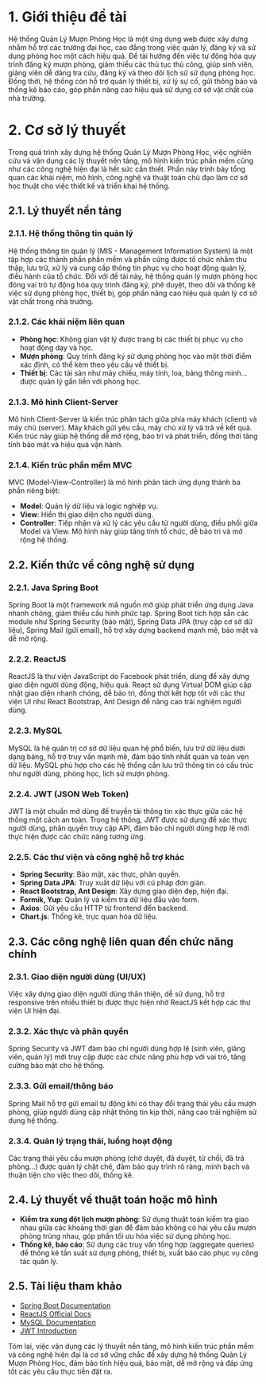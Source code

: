 # 1. Giới thiệu đề tài

Hệ thống Quản Lý Mượn Phòng Học là một ứng dụng web được xây dựng nhằm hỗ trợ các trường đại học, cao đẳng trong việc quản lý, đăng ký và sử dụng phòng học một cách hiệu quả. Đề tài hướng đến việc tự động hóa quy trình đăng ký mượn phòng, giảm thiểu các thủ tục thủ công, giúp sinh viên, giảng viên dễ dàng tra cứu, đăng ký và theo dõi lịch sử sử dụng phòng học. Đồng thời, hệ thống còn hỗ trợ quản lý thiết bị, xử lý sự cố, gửi thông báo và thống kê báo cáo, góp phần nâng cao hiệu quả sử dụng cơ sở vật chất của nhà trường.

# 2. Cơ sở lý thuyết

Trong quá trình xây dựng hệ thống Quản Lý Mượn Phòng Học, việc nghiên cứu và vận dụng các lý thuyết nền tảng, mô hình kiến trúc phần mềm cũng như các công nghệ hiện đại là hết sức cần thiết. Phần này trình bày tổng quan các khái niệm, mô hình, công nghệ và thuật toán chủ đạo làm cơ sở học thuật cho việc thiết kế và triển khai hệ thống.

## 2.1. Lý thuyết nền tảng

### 2.1.1. Hệ thống thông tin quản lý
Hệ thống thông tin quản lý (MIS - Management Information System) là một tập hợp các thành phần phần mềm và phần cứng được tổ chức nhằm thu thập, lưu trữ, xử lý và cung cấp thông tin phục vụ cho hoạt động quản lý, điều hành của tổ chức. Đối với đề tài này, hệ thống quản lý mượn phòng học đóng vai trò tự động hóa quy trình đăng ký, phê duyệt, theo dõi và thống kê việc sử dụng phòng học, thiết bị, góp phần nâng cao hiệu quả quản lý cơ sở vật chất trong nhà trường.

### 2.1.2. Các khái niệm liên quan
- **Phòng học**: Không gian vật lý được trang bị các thiết bị phục vụ cho hoạt động dạy và học.
- **Mượn phòng**: Quy trình đăng ký sử dụng phòng học vào một thời điểm xác định, có thể kèm theo yêu cầu về thiết bị.
- **Thiết bị**: Các tài sản như máy chiếu, máy tính, loa, bảng thông minh... được quản lý gắn liền với phòng học.

### 2.1.3. Mô hình Client-Server
Mô hình Client-Server là kiến trúc phân tách giữa phía máy khách (client) và máy chủ (server). Máy khách gửi yêu cầu, máy chủ xử lý và trả về kết quả. Kiến trúc này giúp hệ thống dễ mở rộng, bảo trì và phát triển, đồng thời tăng tính bảo mật và hiệu quả vận hành.

### 2.1.4. Kiến trúc phần mềm MVC
MVC (Model-View-Controller) là mô hình phân tách ứng dụng thành ba phần riêng biệt:
- **Model**: Quản lý dữ liệu và logic nghiệp vụ.
- **View**: Hiển thị giao diện cho người dùng.
- **Controller**: Tiếp nhận và xử lý các yêu cầu từ người dùng, điều phối giữa Model và View.
Mô hình này giúp tăng tính tổ chức, dễ bảo trì và mở rộng hệ thống.

## 2.2. Kiến thức về công nghệ sử dụng

### 2.2.1. Java Spring Boot
Spring Boot là một framework mã nguồn mở giúp phát triển ứng dụng Java nhanh chóng, giảm thiểu cấu hình phức tạp. Spring Boot tích hợp sẵn các module như Spring Security (bảo mật), Spring Data JPA (truy cập cơ sở dữ liệu), Spring Mail (gửi email), hỗ trợ xây dựng backend mạnh mẽ, bảo mật và dễ mở rộng.

### 2.2.2. ReactJS
ReactJS là thư viện JavaScript do Facebook phát triển, dùng để xây dựng giao diện người dùng động, hiệu quả. React sử dụng Virtual DOM giúp cập nhật giao diện nhanh chóng, dễ bảo trì, đồng thời kết hợp tốt với các thư viện UI như React Bootstrap, Ant Design để nâng cao trải nghiệm người dùng.

### 2.2.3. MySQL
MySQL là hệ quản trị cơ sở dữ liệu quan hệ phổ biến, lưu trữ dữ liệu dưới dạng bảng, hỗ trợ truy vấn mạnh mẽ, đảm bảo tính nhất quán và toàn vẹn dữ liệu. MySQL phù hợp cho các hệ thống cần lưu trữ thông tin có cấu trúc như người dùng, phòng học, lịch sử mượn phòng.

### 2.2.4. JWT (JSON Web Token)
JWT là một chuẩn mở dùng để truyền tải thông tin xác thực giữa các hệ thống một cách an toàn. Trong hệ thống, JWT được sử dụng để xác thực người dùng, phân quyền truy cập API, đảm bảo chỉ người dùng hợp lệ mới thực hiện được các chức năng tương ứng.

### 2.2.5. Các thư viện và công nghệ hỗ trợ khác
- **Spring Security**: Bảo mật, xác thực, phân quyền.
- **Spring Data JPA**: Truy xuất dữ liệu với cú pháp đơn giản.
- **React Bootstrap, Ant Design**: Xây dựng giao diện đẹp, hiện đại.
- **Formik, Yup**: Quản lý và kiểm tra dữ liệu đầu vào form.
- **Axios**: Gửi yêu cầu HTTP từ frontend đến backend.
- **Chart.js**: Thống kê, trực quan hóa dữ liệu.

## 2.3. Các công nghệ liên quan đến chức năng chính

### 2.3.1. Giao diện người dùng (UI/UX)
Việc xây dựng giao diện người dùng thân thiện, dễ sử dụng, hỗ trợ responsive trên nhiều thiết bị được thực hiện nhờ ReactJS kết hợp các thư viện UI hiện đại.

### 2.3.2. Xác thực và phân quyền
Spring Security và JWT đảm bảo chỉ người dùng hợp lệ (sinh viên, giảng viên, quản lý) mới truy cập được các chức năng phù hợp với vai trò, tăng cường bảo mật cho hệ thống.

### 2.3.3. Gửi email/thông báo
Spring Mail hỗ trợ gửi email tự động khi có thay đổi trạng thái yêu cầu mượn phòng, giúp người dùng cập nhật thông tin kịp thời, nâng cao trải nghiệm sử dụng hệ thống.

### 2.3.4. Quản lý trạng thái, luồng hoạt động
Các trạng thái yêu cầu mượn phòng (chờ duyệt, đã duyệt, từ chối, đã trả phòng...) được quản lý chặt chẽ, đảm bảo quy trình rõ ràng, minh bạch và thuận tiện cho việc theo dõi, thống kê.

## 2.4. Lý thuyết về thuật toán hoặc mô hình

- **Kiểm tra xung đột lịch mượn phòng**: Sử dụng thuật toán kiểm tra giao nhau giữa các khoảng thời gian để đảm bảo không có hai yêu cầu mượn phòng trùng nhau, góp phần tối ưu hóa việc sử dụng phòng học.
- **Thống kê, báo cáo**: Sử dụng các truy vấn tổng hợp (aggregate queries) để thống kê tần suất sử dụng phòng, thiết bị, xuất báo cáo phục vụ công tác quản lý.

## 2.5. Tài liệu tham khảo
- [Spring Boot Documentation](https://spring.io/projects/spring-boot)
- [ReactJS Official Docs](https://react.dev/)
- [MySQL Documentation](https://dev.mysql.com/doc/)
- [JWT Introduction](https://jwt.io/introduction)

Tóm lại, việc vận dụng các lý thuyết nền tảng, mô hình kiến trúc phần mềm và công nghệ hiện đại là cơ sở vững chắc để xây dựng hệ thống Quản Lý Mượn Phòng Học, đảm bảo tính hiệu quả, bảo mật, dễ mở rộng và đáp ứng tốt các yêu cầu thực tiễn đặt ra. 